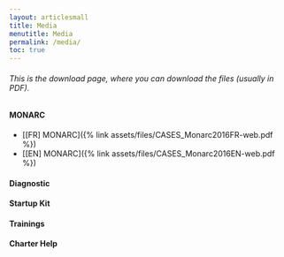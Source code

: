 ```yaml
---
layout: articlesmall
title: Media
menutitle: Media
permalink: /media/
toc: true
---
```

	


<h6 class="txtleft">This is the download page, where you can download the files (usually in PDF).</h6>

<h4 class="title-border-left">MONARC</h4>

* [[FR] MONARC]({% link assets/files/CASES_Monarc2016FR-web.pdf %})
* [[EN] MONARC]({% link assets/files/CASES_Monarc2016EN-web.pdf %})

<h4 class="title-border-left">Diagnostic</h4>

<h4 class="title-border-left">Startup Kit</h4>

<h4 class="title-border-left">Trainings</h4>

<h4 class="title-border-left">Charter Help</h4>

